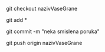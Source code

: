 git checkout nazivVaseGrane


git add *


git commit -m "neka smislena poruka"


git push origin nazivVaseGrane
